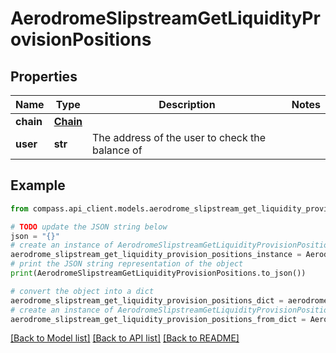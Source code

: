 # AerodromeSlipstreamGetLiquidityProvisionPositions


## Properties

Name | Type | Description | Notes
------------ | ------------- | ------------- | -------------
**chain** | [**Chain**](Chain.md) |  | 
**user** | **str** | The address of the user to check the balance of | 

## Example

```python
from compass.api_client.models.aerodrome_slipstream_get_liquidity_provision_positions import AerodromeSlipstreamGetLiquidityProvisionPositions

# TODO update the JSON string below
json = "{}"
# create an instance of AerodromeSlipstreamGetLiquidityProvisionPositions from a JSON string
aerodrome_slipstream_get_liquidity_provision_positions_instance = AerodromeSlipstreamGetLiquidityProvisionPositions.from_json(json)
# print the JSON string representation of the object
print(AerodromeSlipstreamGetLiquidityProvisionPositions.to_json())

# convert the object into a dict
aerodrome_slipstream_get_liquidity_provision_positions_dict = aerodrome_slipstream_get_liquidity_provision_positions_instance.to_dict()
# create an instance of AerodromeSlipstreamGetLiquidityProvisionPositions from a dict
aerodrome_slipstream_get_liquidity_provision_positions_from_dict = AerodromeSlipstreamGetLiquidityProvisionPositions.from_dict(aerodrome_slipstream_get_liquidity_provision_positions_dict)
```
[[Back to Model list]](../README.md#documentation-for-models) [[Back to API list]](../README.md#documentation-for-api-endpoints) [[Back to README]](../README.md)


